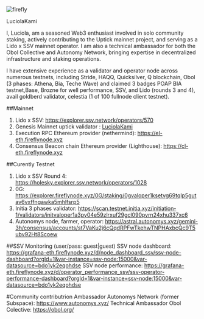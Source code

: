 ![firefly](https://github.com/user-attachments/assets/14744954-3ad7-44f2-8829-3cc900d94286)

LuciolaKami

I, Luciola, am a seasoned Web3 enthusiast involved in solo community staking, actively contributing to the Uptick mainnet project, and serving as a Lido x SSV mainnet operator. I am also a technical ambassador for both the Obol Collective and Autonomy Network, bringing expertise in decentralized infrastructure and staking operations.

I have extensive experience as a validator and operator node across numerous testnets, including Stride, HAQQ, Quicksilver, Q blockchain, Obol (3 phases: Athena, Bia, Teche Wave) and claimed 3 badges POAP BIA testnet,Base, Brozne for well performance, SSV, and Lido (rounds 3 and 4), avail goldberd validator, celestia (1 of 100 fullnode client testnet).

##Mainnet

1. Lido x SSV: https://explorer.ssv.network/operators/570
2. Genesis Mainnet uptick validator : [LuciolaKami](https://explorer.fireflynode.xyz/uptick-1-mainnet/staking/uptickvaloper105ak9ul4t47nd7gf0a3esfpec4vrfxykqv3gzf)
3. Execution RPC Ethereum provider (nethermind): https://el-eth.fireflynode.xyz
4. Consensus Beacon chain Ethereum provider (Lighthouse): https://cl-eth.fireflynode.xyz

##Curently Testnet

1. Lido x SSV Round 4: https://holesky.explorer.ssv.network/operators/1028
2. 0G: https://explorer.fireflynode.xyz/0G/staking/0gvaloper1ksetvg69tqlp5gutav6vxffngawka5mhlfsrp5
3. Initia 3 phases validator: https://scan.testnet.initia.xyz/initiation-1/validators/initvaloper1a3py04e59zlrxuf29gcl090pvrn24xhu337xc6
4. Autonomys node, farmer, operator: https://astral.autonomys.xyz/gemini-3h/consensus/accounts/st7VaKu2j6cQqdRPFwTkehwTNPHAxbcQc9T5ubv92Ht8Scoew

##SSV Monitoring (user/pass: guest|guest)
SSV node dashboard: https://grafana-eth.fireflynode.xyz/d/node_dashboard_ssv/ssv-node-dashboard?orgId=1&var-instance=ssv-node:15000&var-datasource=bdo1yk2eqohdse
SSV node performance: https://grafana-eth.fireflynode.xyz/d/operator_performance_ssv/ssv-operator-performance-dashboard?orgId=1&var-instance=ssv-node:15000&var-datasource=bdo1yk2eqohdse

#Community contributrion
Ambassador Autonomys Network (former Subspace): https://www.autonomys.xyz/
Technical Ambassador Obol Colective: https://obol.org/
